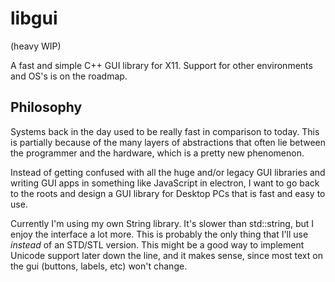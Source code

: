 # libgui

(heavy WIP)

A fast and simple C++ GUI library for X11. 
Support for other environments and OS's is on the roadmap.

## Philosophy

Systems back in the day used to be really fast in comparison to today. 
This is partially because of the many layers of abstractions that often
lie between the programmer and the hardware, which is a pretty new phenomenon. 

Instead of getting confused with all the huge and/or legacy GUI libraries and writing GUI apps in something like JavaScript in electron, I want to go back to the roots and design a GUI library for Desktop PCs that is fast and easy to use. 

Currently I'm using my own String library. It's slower than std::string, but I enjoy the interface a lot more. This is probably the only thing that I'll use *instead* of an STD/STL version. This might be a good way to implement Unicode support later down the line, and it makes sense, since most text on the gui (buttons, labels, etc) won't change. 

